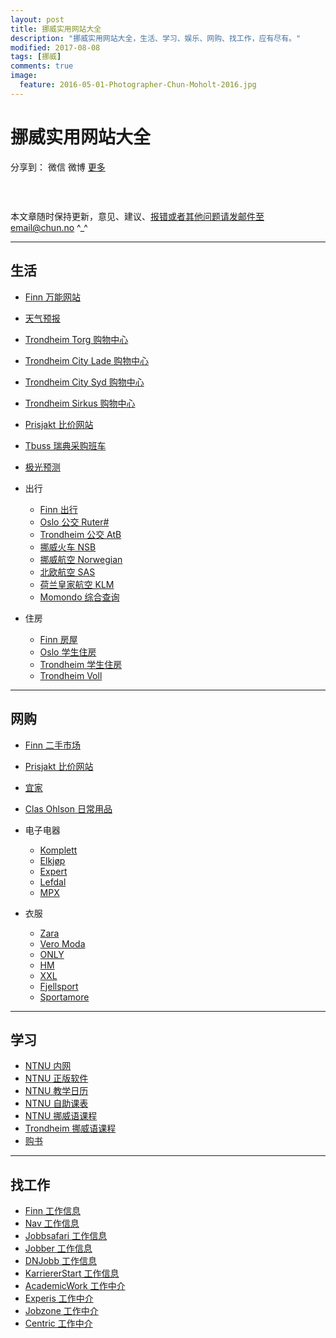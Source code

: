 ```yaml
---
layout: post
title: 挪威实用网站大全
description: "挪威实用网站大全，生活、学习、娱乐、网购、找工作，应有尽有。"
modified: 2017-08-08
tags: [挪威]
comments: true
image:
  feature: 2016-05-01-Photographer-Chun-Moholt-2016.jpg
---
```


# 挪威实用网站大全

<div id="ckepop">
<span class="jiathis_txt">分享到：</span>
<a class="jiathis_button_weixin">微信</a>
<a class="jiathis_button_tsina">微博</a>
<a href="http://www.jiathis.com/share?uid=2074997"  class="jiathis jiathis_txt jiathis_separator jtico jtico_jiathis" target="_blank">更多</a></div>
<script type="text/javascript" src="http://v3.jiathis.com/code/jia.js?uid=2074997" charset="utf-8"></script>


### &nbsp;

本文章随时保持更新，意见、建议、报错或者其他问题请发邮件至email@chun.no  ^_^

---

## 生活

+ <a href="http://finn.no" target="_blank">Finn 万能网站</a>
+ <a href="http://yr.no" target="_blank">天气预报</a>
+ <a href="http://trondheimtorg.no" target="_blank">Trondheim Torg 购物中心</a>
+ <a href="http://citylade.no" target="_blank">Trondheim City Lade 购物中心</a>
+ <a href="http://citysyd.no" target="_blank">Trondheim City Syd 购物中心</a>
+ <a href="http://sirkusshopping.no" target="_blank">Trondheim Sirkus 购物中心</a>
+ <a href="http://prisjakt.no" target="_blank">Prisjakt 比价网站</a>
+ <a href="https://tbuss.no/gratis-handletur-til-sverige/" target="_blank">Tbuss 瑞典采购班车</a>
+ <a href="http://www.storm.no/nordlys/" target="_blank">极光预测</a>

+ 出行
    - <a href="https://www.finn.no/reise/" target="_blank">Finn 出行</a>
    - <a href="https://ruter.no/en/" target="_blank">Oslo 公交 Ruter#</a>
    - <a href="http://atb.no" target="_blank">Trondheim 公交 AtB</a>
    - <a href="http://nsb.no" target="_blank">挪威火车 NSB</a>
    - <a href="http://norwegian.no" target="_blank">挪威航空 Norwegian</a>
    - <a href="http://sas.no" target="_blank">北欧航空 SAS</a>
    - <a href="http://klm.no" target="_blank">荷兰皇家航空 KLM</a>
    - <a href="http://momondo.no" target="_blank">Momondo 综合查询</a>

+ 住房
    - <a href="https://www.finn.no/realestate/browse.html" target="_blank">Finn 房屋</a>
    - <a href="https://www.sio.no/en/" target="_blank">Oslo 学生住房</a>
    - <a href="http://sit.no" target="_blank">Trondheim 学生住房</a>
    - <a href="http://frost.no" target="_blank">Trondheim Voll</a>

---

## 网购

+ <a href="https://www.finn.no/bap/browse.html" target="_blank">Finn 二手市场</a>
+ <a href="http://prisjakt.no" target="_blank">Prisjakt 比价网站</a>
+ <a href="http://ikea.no" target="_blank">宜家</a>
+ <a href="http://www.clasohlson.com/no/" target="_blank">Clas Ohlson 日常用品</a>

+ 电子电器
    - <a href="http://komplett.no" target="_blank">Komplett</a>
    - <a href="http://elkjop.no" target="_blank">Elkjøp</a>
    - <a href="http://expert.no" target="_blank">Expert</a>
    - <a href="http://lefdal.com" target="_blank">Lefdal</a>
    - <a href="http://mpx.no" target="_blank">MPX</a>

+ 衣服
    - <a href="https://www.zara.com/no/en/" target="_blank">Zara</a>
    - <a href="https://www.veromoda.com/no/no/home" target="_blank">Vero Moda</a>
    - <a href="https://www.only.com/no/no/home" target="_blank">ONLY</a>
    - <a href="http://www.hm.com/no/" target="_blank">HM</a>
    - <a href="https://xxl.no" target="_blank">XXL</a>
    - <a href="https://fjellsport.no" target="_blank">Fjellsport</a>
    - <a href="https://sportamore.no" target="_blank">Sportamore</a>

---

## 学习

+ <a href="http://innsida.ntnu.no" target="_blank">NTNU 内网</a>
+ <a href="https://software.ntnu.no" target="_blank">NTNU 正版软件</a>
+ <a href="http://www.ntnu.edu/studies/academiccalendar" target="_blank">NTNU 教学日历</a>
+ <a href="https://ntnu.1024.no" target="_blank">NTNU 自助课表</a>
+ <a href="https://www.ntnu.no/norskkurs" target="_blank">NTNU 挪威语课程</a>
+ <a href="https://www.trondheim.kommune.no/content/1117725482/Norskkurs" target="_blank">Trondheim 挪威语课程</a>
+ <a href="https://www.adlibris.com/no/" target="_blank">购书</a>

---

## 找工作

+ <a href="https://www.finn.no/job/browse.html" target="_blank">Finn 工作信息</a>
+ <a href="https://tjenester.nav.no/stillinger/forside" target="_blank">Nav 工作信息</a>
+ <a href="https://www.jobbsafari.no/" target="_blank">Jobbsafari 工作信息</a>
+ <a href="http://www.jobber.no/" target="_blank">Jobber 工作信息</a>
+ <a href="http://www.dnjobb.no/" target="_blank">DNJobb 工作信息</a>
+ <a href="https://karrierestart.no/jobb" target="_blank">KarriererStart 工作信息</a>
+ <a href="https://www.academicwork.no/" target="_blank">AcademicWork 工作中介</a>
+ <a href="https://www.experis.no/karriere/" target="_blank">Experis 工作中介</a>
+ <a href="https://jobzone.no/Ledige-stillinger/" target="_blank">Jobzone 工作中介</a>
+ <a href="http://www.centric.eu/NO/Default" target="_blank">Centric 工作中介</a>
